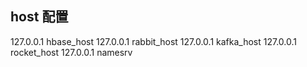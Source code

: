 

## host 配置
127.0.0.1 hbase_host
127.0.0.1 rabbit_host
127.0.0.1 kafka_host
127.0.0.1 rocket_host
127.0.0.1 namesrv